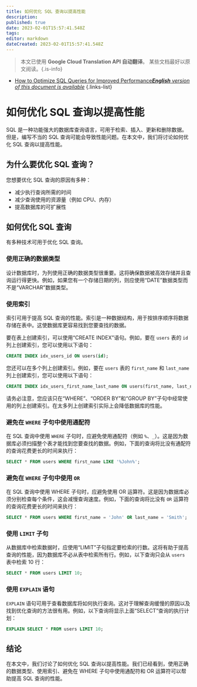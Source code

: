 ```yaml
---
title: 如何优化 SQL 查询以提高性能
description: 
published: true
date: 2023-02-01T15:57:41.548Z
tags: 
editor: markdown
dateCreated: 2023-02-01T15:57:41.548Z
---
```


> 本文已使用 **Google Cloud Translation API 自动翻译**。
某些文档最好以原文阅读。{.is-info}

- [How to Optimize SQL Queries for Improved Performance***English** version of this document is available*](/en/Knowledge-base/Common/how-to-optimize-sql-queries-for-improved-performance)
{.links-list}



# 如何优化 SQL 查询以提高性能

SQL 是一种功能强大的数据库查询语言，可用于检索、插入、更新和删除数据。但是，编写不当的 SQL 查询可能会导致性能问题。在本文中，我们将讨论如何优化 SQL 查询以提高性能。

## 为什么要优化 SQL 查询？

您想要优化 SQL 查询的原因有多种：

- 减少执行查询所需的时间
- 减少查询使用的资源量（例如 CPU、内存）
- 提高数据库的可扩展性

## 如何优化 SQL 查询

有多种技术可用于优化 SQL 查询。

### 使用正确的数据类型

设计数据库时，为列使用正确的数据类型很重要。这将确保数据被高效存储并且查询运行得更快。例如，如果您有一个存储日期的列，则应使用“DATE”数据类型而不是“VARCHAR”数据类型。

### 使用索引

索引可用于提高 SQL 查询的性能。索引是一种数据结构，用于按排序顺序将数据存储在表中。这使数据库更容易找到您要查找的数据。

要在表上创建索引，可以使用“CREATE INDEX”语句。例如，要在 `users` 表的 `id` 列上创建索引，您可以使用以下语句：

```sql
CREATE INDEX idx_users_id ON users(id);
```

您还可以在多个列上创建索引。例如，要在 `users` 表的 `first_name` 和 `last_name` 列上创建索引，您可以使用以下语句：

```sql
CREATE INDEX idx_users_first_name_last_name ON users(first_name, last_name);
```

请务必注意，您应该只在“WHERE”、“ORDER BY”和“GROUP BY”子句中经常使用的列上创建索引。在太多列上创建索引实际上会降低数据库的性能。

### 避免在 `WHERE` 子句中使用通配符

在 SQL 查询中使用 `WHERE` 子句时，应避免使用通配符（例如 `%`、`_`）。这是因为数据库必须扫描整个表才能找到您要查找的数据。例如，下面的查询将比没有通配符的查询花费更长的时间来执行：

```sql
SELECT * FROM users WHERE first_name LIKE '%John%';
```

### 避免在 `WHERE` 子句中使用 `OR`

在 SQL 查询中使用 WHERE 子句时，应避免使用 OR 运算符。这是因为数据库必须分别检查每个条件，这会减慢查询速度。例如，下面的查询将比没有 `OR` 运算符的查询花费更长的时间来执行：

```sql
SELECT * FROM users WHERE first_name = 'John' OR last_name = 'Smith';
```

### 使用 `LIMIT` 子句

从数据库中检索数据时，应使用“LIMIT”子句指定要检索的行数。这将有助于提高查询的性能，因为数据库不必从表中检索所有行。例如，以下查询只会从 `users` 表中检索 10 行：

```sql
SELECT * FROM users LIMIT 10;
```

### 使用 `EXPLAIN` 语句

`EXPLAIN` 语句可用于查看数据库将如何执行查询。这对于理解查询缓慢的原因以及找到优化查询的方法很有用。例如，以下查询将显示上面“SELECT”查询的执行计划：

```sql
EXPLAIN SELECT * FROM users LIMIT 10;
```

## 结论

在本文中，我们讨论了如何优化 SQL 查询以提高性能。我们已经看到，使用正确的数据类型、使用索引、避免在 WHERE 子句中使用通配符和 OR 运算符可以帮助提高 SQL 查询的性能。